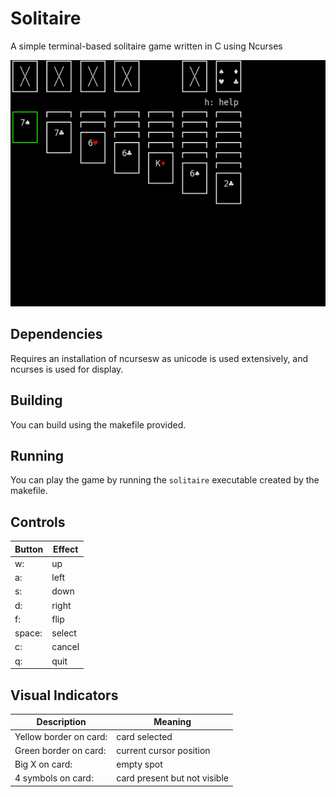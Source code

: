# Solitaire
A simple terminal-based solitaire game written in C using Ncurses

![](demo.gif)

## Dependencies
Requires an installation of ncursesw as unicode is used extensively, and ncurses is used for display.

## Building
You can build using the makefile provided.

## Running
You can play the game by running the `solitaire` executable created by the makefile.

## Controls
|Button|Effect|
|---|---|
|w:|up|
|a:|left|
|s:|down|
|d:|right|
|f:|flip|
|space:|select|
|c:|cancel|
|q:|quit|


## Visual Indicators
|Description|Meaning|
|---|---|
|Yellow border on card:|card selected|
|Green border on card:|current cursor position|
|Big X on card:|empty spot|
|4 symbols on card:|card present but not visible|

